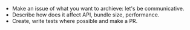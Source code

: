 - Make an issue of what you want to archieve: let's be communicative.
- Describe how does it affect API, bundle size, performance.
- Create, write tests where possible and make a PR.
